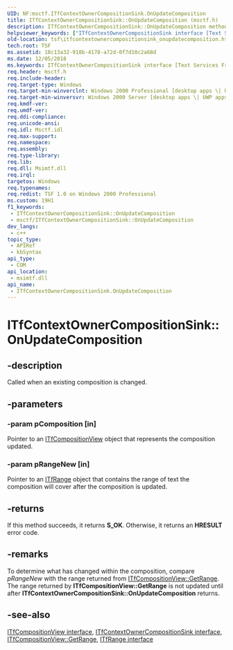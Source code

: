 ```yaml
---
UID: NF:msctf.ITfContextOwnerCompositionSink.OnUpdateComposition
title: ITfContextOwnerCompositionSink::OnUpdateComposition (msctf.h)
description: ITfContextOwnerCompositionSink::OnUpdateComposition method
helpviewer_keywords: ["ITfContextOwnerCompositionSink interface [Text Services Framework]","OnUpdateComposition method","ITfContextOwnerCompositionSink.OnUpdateComposition","ITfContextOwnerCompositionSink::OnUpdateComposition","OnUpdateComposition","OnUpdateComposition method [Text Services Framework]","OnUpdateComposition method [Text Services Framework]","ITfContextOwnerCompositionSink interface","_tsf_itfcontextownercompositionsink_onupdatecomposition_ref","msctf/ITfContextOwnerCompositionSink::OnUpdateComposition","tsf.itfcontextownercompositionsink_onupdatecomposition"]
old-location: tsf\itfcontextownercompositionsink_onupdatecomposition.htm
tech.root: TSF
ms.assetid: 18c13a32-918b-4178-a72d-0f7d10c2a68d
ms.date: 12/05/2018
ms.keywords: ITfContextOwnerCompositionSink interface [Text Services Framework],OnUpdateComposition method, ITfContextOwnerCompositionSink.OnUpdateComposition, ITfContextOwnerCompositionSink::OnUpdateComposition, OnUpdateComposition, OnUpdateComposition method [Text Services Framework], OnUpdateComposition method [Text Services Framework],ITfContextOwnerCompositionSink interface, _tsf_itfcontextownercompositionsink_onupdatecomposition_ref, msctf/ITfContextOwnerCompositionSink::OnUpdateComposition, tsf.itfcontextownercompositionsink_onupdatecomposition
req.header: msctf.h
req.include-header: 
req.target-type: Windows
req.target-min-winverclnt: Windows 2000 Professional [desktop apps \| UWP apps]
req.target-min-winversvr: Windows 2000 Server [desktop apps \| UWP apps]
req.kmdf-ver: 
req.umdf-ver: 
req.ddi-compliance: 
req.unicode-ansi: 
req.idl: Msctf.idl
req.max-support: 
req.namespace: 
req.assembly: 
req.type-library: 
req.lib: 
req.dll: Msimtf.dll
req.irql: 
targetos: Windows
req.typenames: 
req.redist: TSF 1.0 on Windows 2000 Professional
ms.custom: 19H1
f1_keywords:
 - ITfContextOwnerCompositionSink::OnUpdateComposition
 - msctf/ITfContextOwnerCompositionSink::OnUpdateComposition
dev_langs:
 - c++
topic_type:
 - APIRef
 - kbSyntax
api_type:
 - COM
api_location:
 - msimtf.dll
api_name:
 - ITfContextOwnerCompositionSink.OnUpdateComposition
---
```


# ITfContextOwnerCompositionSink::OnUpdateComposition


## -description

Called when an existing composition is changed.

## -parameters

### -param pComposition [in]

Pointer to an <a href="/windows/desktop/api/msctf/nn-msctf-itfcompositionview">ITfCompositionView</a> object that represents the composition updated.

### -param pRangeNew [in]

Pointer to an <a href="/windows/desktop/api/msctf/nn-msctf-itfrange">ITfRange</a> object that contains the range of text the composition will cover after the composition is updated.

## -returns

If this method succeeds, it returns <b>S_OK</b>. Otherwise, it returns an <b>HRESULT</b> error code.

## -remarks

To determine what has changed within the composition, compare <i>pRangeNew</i> with the range returned from <a href="/windows/desktop/api/msctf/nf-msctf-itfcompositionview-getrange">ITfCompositionView::GetRange</a>. The range returned by <b>ITfCompositionView::GetRange</b> is not updated until after <b>ITfContextOwnerCompositionSink::OnUpdateComposition</b> returns.

## -see-also

[ITfCompositionView interface](nn-msctf-itfcompositionview.md), [ITfContextOwnerCompositionSink interface](nn-msctf-itfcontextownercompositionsink.md), [ITfCompositionView::GetRange](nf-msctf-itfcompositionview-getrange.md), [ITfRange interface](nn-msctf-itfrange.md)